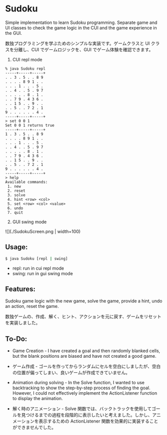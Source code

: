 # Sudoku

Simple implementation to learn Sudoku programming. Separate game and UI classes to check the game logic in the CUI and the game experience in the GUI.

数独プログラミングを学ぶためのシンプルな実装です。ゲームクラスと UI クラスを分離し、CUI でゲームロジックを、GUI でゲーム体験を確認できます。

1. CUI repl mode

```
% java Sudoku repl
-----+-----+-----+
. . 3 . 5 . . 8 9
. . . . 8 9 1 . .
. . . 1 . . . 5 .
. . 4 . . 5 . 9 7
. . . . . 8 . 1 .
. . 7 9 . 4 3 6 .
. . 1 5 . . 9 . .
. . 5 . . 7 2 . 1
9 . . . . . . 4 .
-----+-----+-----+
> set 0 0 1
Set 0 0 1 returns true
-----+-----+-----+
1 . 3 . 5 . . 8 9
. . . . 8 9 1 . .
. . . 1 . . . 5 .
. . 4 . . 5 . 9 7
. . . . . 8 . 1 .
. . 7 9 . 4 3 6 .
. . 1 5 . . 9 . .
. . 5 . . 7 2 . 1
9 . . . . . . 4 .
-----+-----+-----+
> help
Available commands:
 1. new
 2. reset
 3. solve
 4. hint <row> <col>
 5. set <row> <col> <value>
 6. undo
 7. quit
```

2. GUI swing mode

![](./SudokuScreen.png | width=100)

## Usage:

```sh
$ java Sudoku [repl | swing]
```

- repl: run in cui repl mode
- swing: run in gui swing mode

## Features:

Sudoku game logic with the new game, solve the game, provide a hint, undo an action, reset the game.

数独ゲームの、作成、解く、ヒント、アクションを元に戻す、ゲームをリセットを実装しました。

## To-Do:

- Game Creation - I have created a goal and then randomly blanked cells, but the blank positions are biased and have not created a good game.

- ゲーム作成 - ゴールを作ってからランダムにセルを空白にしましたが、空白の位置が偏ってしまい、良いゲームが作成できていません。

- Animation during solving - In the Solve function, I wanted to use backtracking to show the step-by-step process of finding the goal. However, I could not effectively implement the ActionListener function to display the animation.

- 解く時のアニメーション - Solve 関数では、バックトラックを使用してゴールを見つけるまでの過程を段階的に表示したいと考えました。しかし、アニメーションを表示するための ActionListener 関数を効果的に実装することができませんでした。
